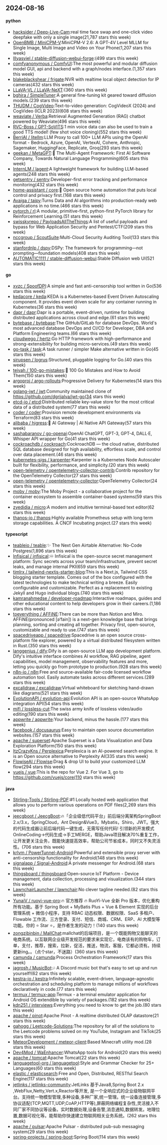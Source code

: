 ## 2024-08-16

#### python
* [hacksider / Deep-Live-Cam](https://github.com/hacksider/Deep-Live-Cam):real time face swap and one-click video deepfake with only a single image(21,787 stars this week)
* [OpenBMB / MiniCPM-V](https://github.com/OpenBMB/MiniCPM-V):MiniCPM-V 2.6: A GPT-4V Level MLLM for Single Image, Multi Image and Video on Your Phone(1,207 stars this week)
* [lllyasviel / stable-diffusion-webui-forge](https://github.com/lllyasviel/stable-diffusion-webui-forge):(499 stars this week)
* [comfyanonymous / ComfyUI](https://github.com/comfyanonymous/ComfyUI):The most powerful and modular diffusion model GUI, api and backend with a graph/nodes interface.(1,357 stars this week)
* [blakeblackshear / frigate](https://github.com/blakeblackshear/frigate):NVR with realtime local object detection for IP cameras(432 stars this week)
* [LLaVA-VL / LLaVA-NeXT](https://github.com/LLaVA-VL/LLaVA-NeXT):(360 stars this week)
* [bghira / SimpleTuner](https://github.com/bghira/SimpleTuner):A general fine-tuning kit geared toward diffusion models.(239 stars this week)
* [THUDM / CogVideo](https://github.com/THUDM/CogVideo):Text-to-video generation: CogVideoX (2024) and CogVideo (ICLR 2023)(608 stars this week)
* [weaviate / Verba](https://github.com/weaviate/Verba):Retrieval Augmented Generation (RAG) chatbot powered by Weaviate(496 stars this week)
* [RVC-Boss / GPT-SoVITS](https://github.com/RVC-Boss/GPT-SoVITS):1 min voice data can also be used to train a good TTS model! (few shot voice cloning)(552 stars this week)
* [BerriAI / litellm](https://github.com/BerriAI/litellm):LLM Proxy to call 100+ LLM APIs using the OpenAI format - Bedrock, Azure, OpenAI, VertexAI, Cohere, Anthropic, Sagemaker, HuggingFace, Replicate, Groq(293 stars this week)
* [geekan / MetaGPT](https://github.com/geekan/MetaGPT):🌟 The Multi-Agent Framework: First AI Software Company, Towards Natural Language Programming(605 stars this week)
* [InternLM / lagent](https://github.com/InternLM/lagent):A lightweight framework for building LLM-based agents(248 stars this week)
* [getsentry / sentry](https://github.com/getsentry/sentry):Developer-first error tracking and performance monitoring(432 stars this week)
* [home-assistant / core](https://github.com/home-assistant/core):🏡 Open source home automation that puts local control and privacy first.(168 stars this week)
* [Avaiga / taipy](https://github.com/Avaiga/taipy):Turns Data and AI algorithms into production-ready web applications in no time.(466 stars this week)
* [pytorch / rl](https://github.com/pytorch/rl):A modular, primitive-first, python-first PyTorch library for Reinforcement Learning.(51 stars this week)
* [swisskyrepo / PayloadsAllTheThings](https://github.com/swisskyrepo/PayloadsAllTheThings):A list of useful payloads and bypass for Web Application Security and Pentest/CTF(209 stars this week)
* [nccgroup / ScoutSuite](https://github.com/nccgroup/ScoutSuite):Multi-Cloud Security Auditing Tool(133 stars this week)
* [stanfordnlp / dspy](https://github.com/stanfordnlp/dspy):DSPy: The framework for programming—not prompting—foundation models(408 stars this week)
* [AUTOMATIC1111 / stable-diffusion-webui](https://github.com/AUTOMATIC1111/stable-diffusion-webui):Stable Diffusion web UI(521 stars this week)

#### go
* [xvzc / SpoofDPI](https://github.com/xvzc/SpoofDPI):A simple and fast anti-censorship tool written in Go(536 stars this week)
* [kedacore / keda](https://github.com/kedacore/keda):KEDA is a Kubernetes-based Event Driven Autoscaling component. It provides event driven scale for any container running in Kubernetes(36 stars this week)
* [dapr / dapr](https://github.com/dapr/dapr):Dapr is a portable, event-driven, runtime for building distributed applications across cloud and edge.(61 stars this week)
* [bytebase / bytebase](https://github.com/bytebase/bytebase):The GitHub/GitLab for database DevOps. World's most advanced database DevOps and CI/CD for Developer, DBA and Platform Engineering teams.(66 stars this week)
* [cloudwego / hertz](https://github.com/cloudwego/hertz):Go HTTP framework with high-performance and strong-extensibility for building micro-services.(49 stars this week)
* [go-task / task](https://github.com/go-task/task):A task runner / simpler Make alternative written in Go(45 stars this week)
* [sirupsen / logrus](https://github.com/sirupsen/logrus):Structured, pluggable logging for Go.(40 stars this week)
* [teivah / 100-go-mistakes](https://github.com/teivah/100-go-mistakes):📖 100 Go Mistakes and How to Avoid Them(150 stars this week)
* [argoproj / argo-rollouts](https://github.com/argoproj/argo-rollouts):Progressive Delivery for Kubernetes(14 stars this week)
* [golang-jwt / jwt](https://github.com/golang-jwt/jwt):Community maintained clone of https://github.com/dgrijalva/jwt-go(34 stars this week)
* [etcd-io / etcd](https://github.com/etcd-io/etcd):Distributed reliable key-value store for the most critical data of a distributed system(77 stars this week)
* [coder / coder](https://github.com/coder/coder):Provision remote development environments via Terraform(83 stars this week)
* [alibaba / higress](https://github.com/alibaba/higress):🤖 AI Gateway | AI Native API Gateway(57 stars this week)
* [sashabaranov / go-openai](https://github.com/sashabaranov/go-openai):OpenAI ChatGPT, GPT-3, GPT-4, DALL·E, Whisper API wrapper for Go(41 stars this week)
* [cockroachdb / cockroach](https://github.com/cockroachdb/cockroach):CockroachDB — the cloud native, distributed SQL database designed for high availability, effortless scale, and control over data placement.(46 stars this week)
* [kubernetes-sigs / karpenter](https://github.com/kubernetes-sigs/karpenter):Karpenter is a Kubernetes Node Autoscaler built for flexibility, performance, and simplicity.(20 stars this week)
* [open-telemetry / opentelemetry-collector-contrib](https://github.com/open-telemetry/opentelemetry-collector-contrib):Contrib repository for the OpenTelemetry Collector(27 stars this week)
* [open-telemetry / opentelemetry-collector](https://github.com/open-telemetry/opentelemetry-collector):OpenTelemetry Collector(24 stars this week)
* [moby / moby](https://github.com/moby/moby):The Moby Project - a collaborative project for the container ecosystem to assemble container-based systems(59 stars this week)
* [zyedidia / micro](https://github.com/zyedidia/micro):A modern and intuitive terminal-based text editor(62 stars this week)
* [thanos-io / thanos](https://github.com/thanos-io/thanos):Highly available Prometheus setup with long term storage capabilities. A CNCF Incubating project.(27 stars this week)

#### typescript
* [teableio / teable](https://github.com/teableio/teable):✨ The Next Gen Airtable Alternative: No-Code Postgres(1,896 stars this week)
* [Infisical / infisical](https://github.com/Infisical/infisical):♾ Infisical is the open-source secret management platform: Sync secrets across your team/infrastructure, prevent secret leaks, and manage internal PKI(659 stars this week)
* [timlrx / tailwind-nextjs-starter-blog](https://github.com/timlrx/tailwind-nextjs-starter-blog):This is a Next.js, Tailwind CSS blogging starter template. Comes out of the box configured with the latest technologies to make technical writing a breeze. Easily configurable and customizable. Perfect as a replacement to existing Jekyll and Hugo individual blogs.(740 stars this week)
* [kamranahmedse / developer-roadmap](https://github.com/kamranahmedse/developer-roadmap):Interactive roadmaps, guides and other educational content to help developers grow in their careers.(1,186 stars this week)
* [toeverything / AFFiNE](https://github.com/toeverything/AFFiNE):There can be more than Notion and Miro. AFFiNE(pronounced [ə‘fain]) is a next-gen knowledge base that brings planning, sorting and creating all together. Privacy first, open-source, customizable and ready to use.(747 stars this week)
* [spacedriveapp / spacedrive](https://github.com/spacedriveapp/spacedrive):Spacedrive is an open source cross-platform file explorer, powered by a virtual distributed filesystem written in Rust.(350 stars this week)
* [langgenius / dify](https://github.com/langgenius/dify):Dify is an open-source LLM app development platform. Dify's intuitive interface combines AI workflow, RAG pipeline, agent capabilities, model management, observability features and more, letting you quickly go from prototype to production.(928 stars this week)
* [n8n-io / n8n](https://github.com/n8n-io/n8n):Free and source-available fair-code licensed workflow automation tool. Easily automate tasks across different services.(289 stars this week)
* [excalidraw / excalidraw](https://github.com/excalidraw/excalidraw):Virtual whiteboard for sketching hand-drawn like diagrams(521 stars this week)
* [EvolutionAPI / evolution-api](https://github.com/EvolutionAPI/evolution-api):Evolution API is an open-source WhatsApp integration API(54 stars this week)
* [mifi / lossless-cut](https://github.com/mifi/lossless-cut):The swiss army knife of lossless video/audio editing(190 stars this week)
* [appwrite / appwrite](https://github.com/appwrite/appwrite):Your backend, minus the hassle.(177 stars this week)
* [facebook / docusaurus](https://github.com/facebook/docusaurus):Easy to maintain open source documentation websites.(157 stars this week)
* [apache / superset](https://github.com/apache/superset):Apache Superset is a Data Visualization and Data Exploration Platform(150 stars this week)
* [ItzCrazyKns / Perplexica](https://github.com/ItzCrazyKns/Perplexica):Perplexica is an AI-powered search engine. It is an Open source alternative to Perplexity AI(335 stars this week)
* [FlowiseAI / Flowise](https://github.com/FlowiseAI/Flowise):Drag & drop UI to build your customized LLM flow(294 stars this week)
* [vuejs / vue](https://github.com/vuejs/vue):This is the repo for Vue 2. For Vue 3, go to https://github.com/vuejs/core(110 stars this week)

#### java
* [Stirling-Tools / Stirling-PDF](https://github.com/Stirling-Tools/Stirling-PDF):#1 Locally hosted web application that allows you to perform various operations on PDF files(2,269 stars this week)
* [jeecgboot / JeecgBoot](https://github.com/jeecgboot/JeecgBoot):🔥「企业级低代码平台」前后端分离架构SpringBoot 2.x/3.x，SpringCloud，Ant Design&Vue3，Mybatis，Shiro，JWT。强大的代码生成器让前后端代码一键生成，无需写任何代码! 引领新的开发模式OnlineCoding->代码生成->手工MERGE，帮助Java项目解决70%重复工作，让开发更关注业务，既能快速提高效率，帮助公司节省成本，同时又不失灵活性。(706 stars this week)
* [krlvm / PowerTunnel-Android](https://github.com/krlvm/PowerTunnel-Android):Powerful and extensible proxy server with anti-censorship functionality for Android(148 stars this week)
* [signalapp / Signal-Android](https://github.com/signalapp/Signal-Android):A private messenger for Android.(68 stars this week)
* [thingsboard / thingsboard](https://github.com/thingsboard/thingsboard):Open-source IoT Platform - Device management, data collection, processing and visualization.(344 stars this week)
* [LawnchairLauncher / lawnchair](https://github.com/LawnchairLauncher/lawnchair):No clever tagline needed.(82 stars this week)
* [YunaiV / ruoyi-vue-pro](https://github.com/YunaiV/ruoyi-vue-pro):🔥 官方推荐 🔥 RuoYi-Vue 全新 Pro 版本，优化重构所有功能。基于 Spring Boot + MyBatis Plus + Vue & Element 实现的后台管理系统 + 微信小程序，支持 RBAC 动态权限、数据权限、SaaS 多租户、Flowable 工作流、三方登录、支付、短信、商城、CRM、ERP、AI 大模型等功能。你的 ⭐️ Star ⭐️，是作者生发的动力！(140 stars this week)
* [zongzibinbin / MallChat](https://github.com/zongzibinbin/MallChat):mallchat的后端项目，是一个既能购物又能聊天的电商系统。以互联网企业级开发规范的要求来实现它，电商该有的购物车，订单，支付，推荐，搜索，拉新，促活，推送，物流，客服，它都必须有。持续更新ing。。（点个star，不迷路）(360 stars this week)
* [camunda / camunda](https://github.com/camunda/camunda):Process Orchestration Framework(17 stars this week)
* [jagrosh / MusicBot](https://github.com/jagrosh/MusicBot):🎶 A Discord music bot that's easy to set up and run yourself!(62 stars this week)
* [kestra-io / kestra](https://github.com/kestra-io/kestra):Infinitely scalable, event-driven, language-agnostic orchestration and scheduling platform to manage millions of workflows declaratively in code.(77 stars this week)
* [termux / termux-app](https://github.com/termux/termux-app):Termux - a terminal emulator application for Android OS extendible by variety of packages.(182 stars this week)
* [kdn251 / interviews](https://github.com/kdn251/interviews):Everything you need to know to get the job.(80 stars this week)
* [apache / pinot](https://github.com/apache/pinot):Apache Pinot - A realtime distributed OLAP datastore(21 stars this week)
* [gahogg / Leetcode-Solutions](https://github.com/gahogg/Leetcode-Solutions):The repository for all of the solutions to the Leetcode problems solved on my YouTube, Instagram and TikTok(25 stars this week)
* [MeteorDevelopment / meteor-client](https://github.com/MeteorDevelopment/meteor-client):Based Minecraft utility mod.(28 stars this week)
* [Dev4Mod / WaEnhancer](https://github.com/Dev4Mod/WaEnhancer):WhatsApp tools for Android(20 stars this week)
* [apache / tomcat](https://github.com/apache/tomcat):Apache Tomcat(22 stars this week)
* [languagetool-org / languagetool](https://github.com/languagetool-org/languagetool):Style and Grammar Checker for 25+ Languages(60 stars this week)
* [elastic / elasticsearch](https://github.com/elastic/elasticsearch):Free and Open, Distributed, RESTful Search Engine(117 stars this week)
* [jetlinks / jetlinks-community](https://github.com/jetlinks/jetlinks-community):JetLinks 基于Java8,Spring Boot 2.x ,WebFlux,Netty,Vert.x,Reactor等开发, 是一个全响应式的企业级物联网平台。支持统一物模型管理,多种设备,多种厂家,统一管理。统一设备连接管理,多协议适配(TCP,MQTT,UDP,CoAP,HTTP等),屏蔽网络编程复杂性,灵活接入不同厂家不同协议等设备。实时数据处理,设备告警,消息通知,数据转发。地理位置,数据可视化等。能帮助你快速建立物联网相关业务系统。(262 stars this week)
* [apache / pulsar](https://github.com/apache/pulsar):Apache Pulsar - distributed pub-sub messaging system(29 stars this week)
* [spring-projects / spring-boot](https://github.com/spring-projects/spring-boot):Spring Boot(114 stars this week)

